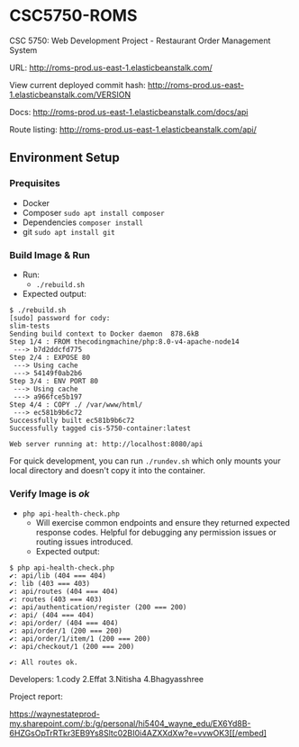 # CSC5750-ROMS
CSC 5750: Web Development Project - Restaurant Order Management System

URL: http://roms-prod.us-east-1.elasticbeanstalk.com/

View current deployed commit hash: http://roms-prod.us-east-1.elasticbeanstalk.com/VERSION

Docs: http://roms-prod.us-east-1.elasticbeanstalk.com/docs/api

Route listing: http://roms-prod.us-east-1.elasticbeanstalk.com/api/

## Environment Setup
### Prequisites
- Docker
- Composer ```sudo apt install composer``` 
- Dependencies ```composer install```
- git  ```sudo apt install git```

### Build Image & Run
- Run:
    - ```./rebuild.sh```
- Expected output: 
```
$ ./rebuild.sh 
[sudo] password for cody: 
slim-tests
Sending build context to Docker daemon  878.6kB
Step 1/4 : FROM thecodingmachine/php:8.0-v4-apache-node14
 ---> b7d2ddcfd775
Step 2/4 : EXPOSE 80
 ---> Using cache
 ---> 54149f0ab2b6
Step 3/4 : ENV PORT 80
 ---> Using cache
 ---> a966fce5b197
Step 4/4 : COPY ./ /var/www/html/
 ---> ec581b9b6c72
Successfully built ec581b9b6c72
Successfully tagged cis-5750-container:latest

Web server running at: http://localhost:8080/api
```

For quick development, you can run ```./rundev.sh``` which only mounts your local directory and doesn't copy it into the container. 

### Verify Image is *ok*
- `php api-health-check.php`
    - Will exercise common endpoints and ensure they returned expected response codes. Helpful for debugging any permission issues or routing issues introduced. 
    - Expected output:
```
$ php api-health-check.php
✔: api/lib (404 === 404)
✔: lib (403 === 403)
✔: api/routes (404 === 404)
✔: routes (403 === 403)
✔: api/authentication/register (200 === 200)
✔: api/ (404 === 404)
✔: api/order/ (404 === 404)
✔: api/order/1 (200 === 200)
✔: api/order/1/item/1 (200 === 200)
✔: api/checkout/1 (200 === 200)

✔: All routes ok.
```
Developers:
1.cody
2.Effat
3.Nitisha
4.Bhagyasshree


Project report:

 https://waynestateprod-my.sharepoint.com/:b:/g/personal/hi5404_wayne_edu/EX6Yd8B-6HZGsOpTrRTkr3EB9Ys8Sltc02BI0i4AZXXdXw?e=vvwOK3[[/embed]
